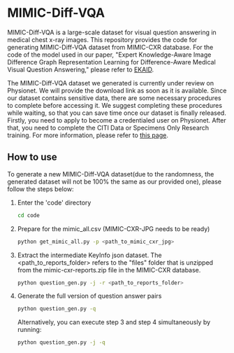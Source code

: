 # MIMIC-Diff-VQA
MIMIC-Diff-VQA is a large-scale dataset for visual question answering in medical chest x-ray images. This repository provides the code for generating MIMIC-Diff-VQA dataset from MIMIC-CXR database. For the code of the model used in our paper, "Expert Knowledge-Aware Image Difference Graph Representation Learning for Difference-Aware Medical Visual Question Answering," please refer to [EKAID](https://github.com/Holipori/EKAID).

The MIMIC-Diff-VQA dataset we generated is currently under review on Physionet. We will provide the download link as soon as it is available. Since our dataset contains sensitive data, there are some necessary procedures to complete before accessing it. We suggest completing these procedures while waiting, so that you can save time once our dataset is finally released. Firstly, you need to apply to become a credentialed user on Physionet. After that, you need to complete the CITI Data or Specimens Only Research training. For more information, please refer to [this page](https://physionet.org/settings/credentialing/). 

## How to use
To generate a new MIMIC-Diff-VQA dataset(due to the randomness, the generated dataset will not be 100% the same as our provided one), please follow the steps below:
1. Enter the 'code' directory
    ```bash
    cd code
    ```
2. Prepare for the mimic_all.csv (MIMIC-CXR-JPG needs to be ready)
    ```bash
    python get_mimic_all.py -p <path_to_mimic_cxr_jpg>
    ```
3. Extract the intermediate KeyInfo json dataset. The <path_to_reports_folder> refers to the "files" folder that is unzipped from the mimic-cxr-reports.zip file in the MIMIC-CXR database.
    ```bash
    python question_gen.py -j -r <path_to_reports_folder>
    ```
4. Generate the full version of question answer pairs
    ```bash
    python question_gen.py -q
    ```

    Alternatively, you can execute step 3 and step 4 simultaneously by running:
    ```bash
    python question_gen.py -j -q
    ```
